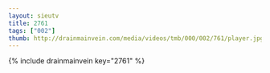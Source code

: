 ```yaml
--- 
layout: sieutv
title: 2761
tags: ["002"]
thumb: http://drainmainvein.com/media/videos/tmb/000/002/761/player.jpg
---
```

{% include drainmainvein key="2761" %} 
